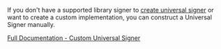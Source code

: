 If you don't have a supported library signer to [create universal signer](../create-universal-signer/) or want to create a custom implementation, you can construct a Universal Signer manually.

[Full Documentation - Custom Universal Signer](https://push.org/docs/chain/create-universal-signer#custom-universal-signer-api)